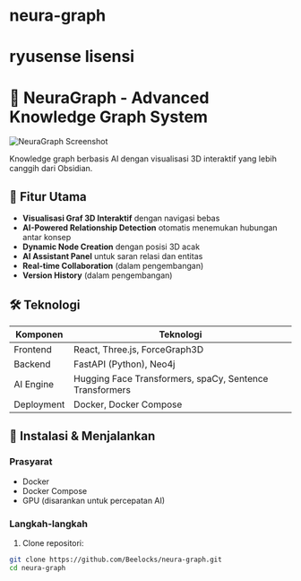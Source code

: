 # neura-graph
# ryusense lisensi
# 🧠 NeuraGraph - Advanced Knowledge Graph System

![NeuraGraph Screenshot](screenshot.png) <!-- (Gambar bisa ditambahkan kemudian) -->

Knowledge graph berbasis AI dengan visualisasi 3D interaktif yang lebih canggih dari Obsidian.

## 🌟 Fitur Utama
- **Visualisasi Graf 3D Interaktif** dengan navigasi bebas
- **AI-Powered Relationship Detection** otomatis menemukan hubungan antar konsep
- **Dynamic Node Creation** dengan posisi 3D acak
- **AI Assistant Panel** untuk saran relasi dan entitas
- **Real-time Collaboration** (dalam pengembangan)
- **Version History** (dalam pengembangan)

## 🛠 Teknologi
| Komponen | Teknologi |
|----------|-----------|
| Frontend | React, Three.js, ForceGraph3D |
| Backend  | FastAPI (Python), Neo4j |
| AI Engine | Hugging Face Transformers, spaCy, Sentence Transformers |
| Deployment | Docker, Docker Compose |

## 🚀 Instalasi & Menjalankan

### Prasyarat
- Docker
- Docker Compose
- GPU (disarankan untuk percepatan AI)

### Langkah-langkah
1. Clone repositori:
```bash
git clone https://github.com/Beelocks/neura-graph.git
cd neura-graph